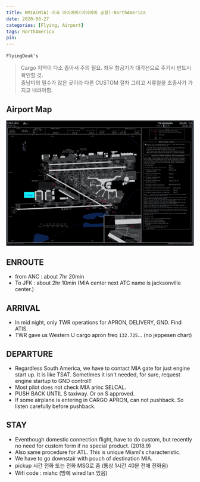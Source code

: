 ```yaml
---
title: KMIA(MIA)-미국 마이에미(마이에미 공항)-NorthAmerica
date: 2020-08-27
categories: [Flying, Airport]
tags: NorthAmerica
pin:
---
```

`FlyingDeuk's`
>Cargo 지역이 다소 좁아서 주의 필요. 좌우 항공기가 대각선으로 주기시 반드시 확인할 것. <br>
중남미의 밀수가 많은 곳이라 다른 CUSTOM 절차 그리고 서류철을 조종사가 가지고 내려야함.


## Airport Map
![mia](/img/flying/airport/mia_ap.jpg)

## ENROUTE
- from ANC : about 7hr 20min
- To JFK : about 2hr 10min (MIA center next ATC name is jacksonville center.)

## ARRIVAL
- In mid night, only TWR operations for APRON, DELIVERY, GND. Find ATIS.
- TWR gave us Western U cargo apron freq `132.725`... (no jeppesen chart)

## DEPARTURE
- Regardless South America, we have to contact MIA gate for just engine start up. It is like TSAT. Sometimes it isn't needed, for sure, request engine startup to GND control!!
- Most pilot does not check MIA arinc SELCAL.
- PUSH BACK UNTIL S taxiway. Or on S approved.
- If some airplane is entering in CARGO APRON, can not pushback. So listen carefully before pushback.

## STAY
- Eventhough domestic connection flight, have to do custom, but recently no need for custom form if no special product. (2018.9)
- Also same procedure for ATL. This is unique Miami's characteristic.
- We have to go downstair with pouch of destination MIA.
- pickup 시간 전화 또는 전화 MSG로 줌 (통상 1시간 40분 전에 전화옴)
- Wifi code : miahc (방에 wired lan 있음)
